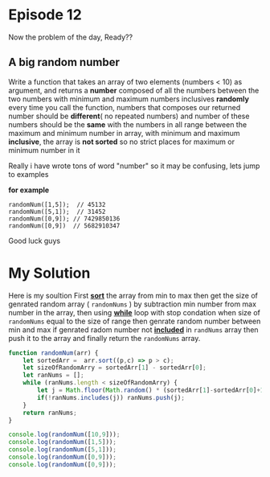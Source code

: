 # Episode 12

Now the problem of the day, Ready??

## A big random number

Write a function that takes an array of two elements (numbers < 10) as argument, and returns a **number** composed of all the numbers between the two numbers with minimum and maximum numbers inclusives  **randomly** every time you call the function,  numbers that composes our returned number should be **different**( no repeated numbers)  and number of these numbers should be the **same** with the numbers in all range between the maximum and minimum number in array, with minimum and maximum **inclusive**, the array is **not sorted** so no strict places for  maximum or minimum number in it

Really i have wrote tons of word "number" so it may be confusing, lets jump to examples

**for example**

```
randomNum([1,5]);  // 45132
randomNum([5,1]);  // 31452
randomNum([0,9]); // 7429850136
randomNum([0,9])  // 5682910347
```

Good luck guys

# My Solution

Here is my soultion
First **[sort](https://developer.mozilla.org/en-US/docs/Web/JavaScript/Reference/Global_Objects/Array/sort)** the array from min to max then get the size of genrated random array ( `randomNums` ) by subtraction min number from max number in the array, then using **[while](https://developer.mozilla.org/en-US/docs/Web/JavaScript/Reference/Statements/while)** loop with stop condation when size of `randomNums` equal to the size of range then genrate random number between min and max  if genrated radom number not **[included](https://developer.mozilla.org/en-US/docs/Web/JavaScript/Reference/Global_Objects/Array/includes)** in `randNums` array then push it to the array and finally return the `randomNums` array.


```javascript
function randomNum(arr) {
    let sortedArr =  arr.sort((p,c) => p > c);
    let sizeOfRandomArry = sortedArr[1] - sortedArr[0];
    let ranNums = [];
    while (ranNums.length < sizeOfRandomArry) {
        let j = Math.floor(Math.random() * (sortedArr[1]-sortedArr[0]+1)+sortedArr[0]);
        if(!ranNums.includes(j)) ranNums.push(j);
    }
    return ranNums;
}

console.log(randomNum([10,9]));
console.log(randomNum([1,5]));
console.log(randomNum([5,1]));
console.log(randomNum([0,9]));
console.log(randomNum([0,9]));
```